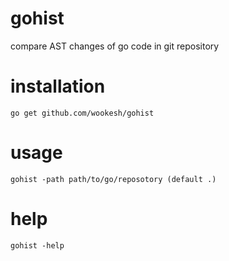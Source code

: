 # gohist
compare AST changes of go code in git repository

# installation
``go get github.com/wookesh/gohist``

# usage
``gohist -path path/to/go/reposotory (default .)``

# help
``gohist -help``
